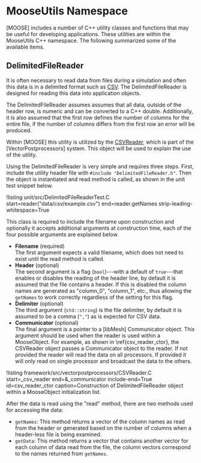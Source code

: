# MooseUtils Namespace
[MOOSE] includes a number of C++ utility classes and functions that may be useful for developing
applications. These utilities are within the MooseUtils C++ namespace. The following summarized
some of the available items.


## DelimitedFileReader
It is often necessary to read data from files during a simulation and often this data is in
a delimited format such as [CSV](https://en.wikipedia.org/wiki/Comma-separated_values). The
DelimitedFileReader is designed for reading this data into application objects.

The DelimitedFileReader assumes assumes that all data, outside of the header row, is numeric and
can be converted to a C++ double. Additionally, it is also assumed that the first row defines the
number of columns for the entire file, if the number of columns differs from the first row an
error will be produced.

Within [MOOSE] this utility is utilized by the [CSVReader](framework/CSVReader.md), which is part of the [VectorPostprocessors] system. This object will be used to explain the use of the utility.

Using the DelimitedFileReader is very simple and requires three steps. First, include the
utility header file with `#include "DelimitedFileReader.h"`. Then the object
is instantiated and read method is called, as shown in the unit test snippet below.

!listing unit/src/DelimitedFileReaderTest.C start=reader("data/csv/example.csv") end=reader.getNames strip-leading-whitespace=True


This class is required to include the filename upon construction and optionally it accepts
additional arguments at construction time, each of the four possible arguments are explained below.

* **Filename** (required)<br>
The first argument expects a valid filename, which does not need to exist until the read method
is called.
* **Header** (optional)<br>
The second argument is a flag (`bool`)---with a default of `true`---that enables or disables the
reading of the header line, by default it is assumed that the file contains a header. If this is
disabled the column names are generated as "column_0", "column_1", etc., thus allowing the
`getNames` to work correctly regardless of the setting for this flag.
* **Delimiter** (optional)<br>
The third argument (`std::string`) is the file delimiter, by default it is assumed to be a comma
(`","`) as is expected for CSV data.
* **Communicator** (optional)<br>
The final argument is a pointer to a [libMesh] Communicator object. This argument should be
used when the reader is used within a MooseObject. For example, as shown in \ref{csv_reader_ctor},
the CSVReader object passes a Communicator object to the reader. If not provided the reader will
read the data on all processors. If provided it will only read on single processor and broadcast
the data to the others.

!listing framework/src/vectorpostprocessors/CSVReader.C start=_csv_reader end=&_communicator include-end=True id=csv_reader_ctor caption=Construction of DelimitedFileReader object within a MooseObject initialization list.

After the data is read using the "read" method, there are two methods used for accessing the data:

* `getNames`: This method returns a vector of the column names as read from the header or
generated based on the number of columns when a header-less file is being examined.
* `getData`: This method returns a vector that contains another vector for each column of
data read from the file, the column vectors correspond to the names returned from `getNames`.
